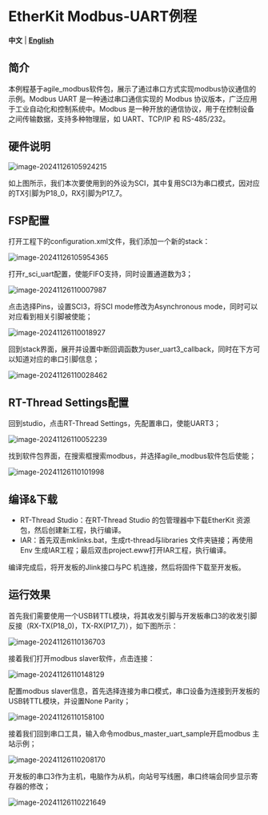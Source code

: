 # EtherKit Modbus-UART例程

**中文** | [**English**](./README.md)

## 简介

本例程基于agile_modbus软件包，展示了通过串口方式实现modbus协议通信的示例。Modbus UART 是一种通过串口通信实现的 Modbus 协议版本，广泛应用于工业自动化和控制系统中。Modbus 是一种开放的通信协议，用于在控制设备之间传输数据，支持多种物理层，如 UART、TCP/IP 和 RS-485/232。

## 硬件说明

![image-20241126105924215](figures/image-20241126105924215.png)

如上图所示，我们本次要使用到的外设为SCI，其中复用SCI3为串口模式，因对应的TX引脚为P18_0，RX引脚为P17_7。

## FSP配置

打开工程下的configuration.xml文件，我们添加一个新的stack：

![image-20241126105954365](figures/image-20241126105954365.png)

打开r_sci_uart配置，使能FIFO支持，同时设置通道数为3；

![image-20241126110007987](figures/image-20241126110007987.png)

点击选择Pins，设置SCI3，将SCI mode修改为Asynchronous mode，同时可以对应看到相关引脚被使能；

![image-20241126110018927](figures/image-20241126110018927.png)

回到stack界面，展开并设置中断回调函数为user_uart3_callback，同时在下方可以知道对应的串口引脚信息；

![image-20241126110028462](figures/image-20241126110028462.png)

## RT-Thread Settings配置

回到studio，点击RT-Thread Settings，先配置串口，使能UART3；

![image-20241126110052239](figures/image-20241126110052239.png)

找到软件包界面，在搜索框搜索modbus，并选择agile_modbus软件包后使能；

![image-20241126110101998](figures/image-20241126110101998.png)

## 编译&下载

* RT-Thread Studio：在RT-Thread Studio 的包管理器中下载EtherKit 资源包，然后创建新工程，执行编译。
* IAR：首先双击mklinks.bat，生成rt-thread与libraries 文件夹链接；再使用Env 生成IAR工程；最后双击project.eww打开IAR工程，执行编译。

编译完成后，将开发板的Jlink接口与PC 机连接，然后将固件下载至开发板。

## 运行效果

首先我们需要使用一个USB转TTL模块，将其收发引脚与开发板串口3的收发引脚反接（RX-TX(P18_0)，TX-RX(P17_7)），如下图所示：

![image-20241126110136703](figures/image-20241126110136703.png)

接着我们打开modbus slaver软件，点击连接：

![image-20241126110148129](figures/image-20241126110148129.png)

配置modbus slaver信息，首先选择连接为串口模式，串口设备为连接到开发板的USB转TTL模块，并设置None Parity；

![image-20241126110158100](figures/image-20241126110158100.png)

接着我们回到串口工具，输入命令modbus_master_uart_sample开启modbus 主站示例；

![image-20241126110208170](figures/image-20241126110208170.png)

开发板的串口3作为主机，电脑作为从机，向站号写线圈，串口终端会同步显示寄存器的修改；

![image-20241126110221649](figures/image-20241126110221649.png)

